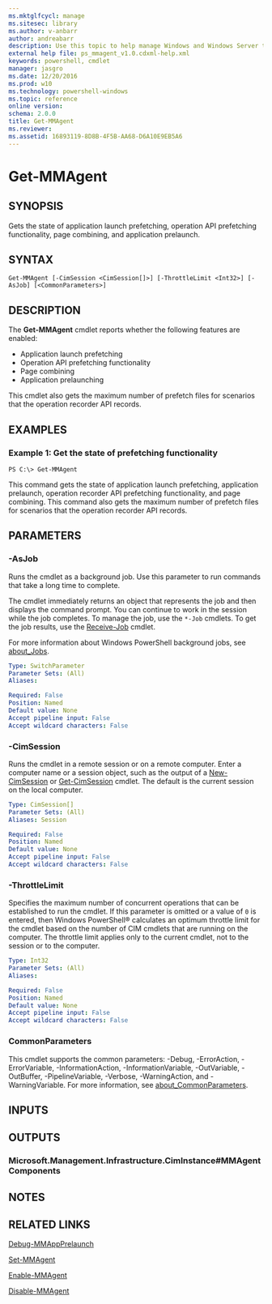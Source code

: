 ```yaml
---
ms.mktglfcycl: manage
ms.sitesec: library
ms.author: v-anbarr
author: andreabarr
description: Use this topic to help manage Windows and Windows Server technologies with Windows PowerShell.
external help file: ps_mmagent_v1.0.cdxml-help.xml
keywords: powershell, cmdlet
manager: jasgro
ms.date: 12/20/2016
ms.prod: w10
ms.technology: powershell-windows
ms.topic: reference
online version: 
schema: 2.0.0
title: Get-MMAgent
ms.reviewer:
ms.assetid: 16893119-8D8B-4F5B-AA68-D6A10E9EB5A6
---
```


# Get-MMAgent

## SYNOPSIS
Gets the state of application launch prefetching, operation API prefetching functionality, page combining, and application prelaunch.

## SYNTAX

```
Get-MMAgent [-CimSession <CimSession[]>] [-ThrottleLimit <Int32>] [-AsJob] [<CommonParameters>]
```

## DESCRIPTION
The **Get-MMAgent** cmdlet reports whether the following features are enabled: 
- Application launch prefetching 
- Operation API prefetching functionality
- Page combining
- Application prelaunching

This cmdlet also gets the maximum number of prefetch files for scenarios that the operation recorder API records.

## EXAMPLES

### Example 1: Get the state of prefetching functionality
```
PS C:\> Get-MMAgent
```

This command gets the state of application launch prefetching, application prelaunch, operation recorder API prefetching functionality, and page combining.
This command also gets the maximum number of prefetch files for scenarios that the operation recorder API records.

## PARAMETERS

### -AsJob
Runs the cmdlet as a background job. Use this parameter to run commands that take a long time to complete. 

The cmdlet immediately returns an object that represents the job and then displays the command prompt. 
You can continue to work in the session while the job completes. 
To manage the job, use the `*-Job` cmdlets. 
To get the job results, use the [Receive-Job](http://go.microsoft.com/fwlink/?LinkID=113372) cmdlet. 

For more information about Windows PowerShell background jobs, see [about_Jobs](http://go.microsoft.com/fwlink/?LinkID=113251).

```yaml
Type: SwitchParameter
Parameter Sets: (All)
Aliases: 

Required: False
Position: Named
Default value: None
Accept pipeline input: False
Accept wildcard characters: False
```

### -CimSession
Runs the cmdlet in a remote session or on a remote computer.
Enter a computer name or a session object, such as the output of a [New-CimSession](http://go.microsoft.com/fwlink/p/?LinkId=227967) or [Get-CimSession](http://go.microsoft.com/fwlink/p/?LinkId=227966) cmdlet.
The default is the current session on the local computer.

```yaml
Type: CimSession[]
Parameter Sets: (All)
Aliases: Session

Required: False
Position: Named
Default value: None
Accept pipeline input: False
Accept wildcard characters: False
```

### -ThrottleLimit
Specifies the maximum number of concurrent operations that can be established to run the cmdlet.
If this parameter is omitted or a value of `0` is entered, then Windows PowerShell® calculates an optimum throttle limit for the cmdlet based on the number of CIM cmdlets that are running on the computer.
The throttle limit applies only to the current cmdlet, not to the session or to the computer.

```yaml
Type: Int32
Parameter Sets: (All)
Aliases: 

Required: False
Position: Named
Default value: None
Accept pipeline input: False
Accept wildcard characters: False
```

### CommonParameters
This cmdlet supports the common parameters: -Debug, -ErrorAction, -ErrorVariable, -InformationAction, -InformationVariable, -OutVariable, -OutBuffer, -PipelineVariable, -Verbose, -WarningAction, and -WarningVariable. For more information, see [about_CommonParameters](http://go.microsoft.com/fwlink/?LinkID=113216).

## INPUTS

## OUTPUTS

### Microsoft.Management.Infrastructure.CimInstance#MMAgentComponents

## NOTES

## RELATED LINKS

[Debug-MMAppPrelaunch](./Debug-MMAppPrelaunch.md)

[Set-MMAgent](./Set-MMAgent.md)

[Enable-MMAgent](./Enable-MMAgent.md)

[Disable-MMAgent](./Disable-MMAgent.md)

